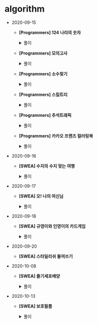 # algorithm

- 2020-09-15
  
  - **[Programmers] 124 나라의 숫자**
  
    <details markdown="1"> <summary>풀이</summary> 
    <img src="https://user-images.githubusercontent.com/60774058/93547084-39058200-f99f-11ea-9558-1ba8f0a48306.jpg"/> </details>
  
    
  - **[Programmers] 모의고사**
  
    <details markdown="1"> <summary>풀이</summary> 
    <img src="https://user-images.githubusercontent.com/60774058/93547089-3acf4580-f99f-11ea-8676-b1c922393b1f.jpg"/> </details>
  
    
  - **[Programmers] 소수찾기**
  
    <details markdown="1"> <summary>풀이</summary> 
    <img src="https://user-images.githubusercontent.com/60774058/93547103-3e62cc80-f99f-11ea-9f93-aaf7db2e223d.jpg"/> </details>
  
    
  - **[Programmers] 스킬트리**
  
    <details markdown="1"> <summary>풀이</summary> 
    <img src="https://user-images.githubusercontent.com/60774058/93547095-3c007280-f99f-11ea-8f69-ad166f8fbc49.png"/> </details>
  
    
  - **[Programmers] 추석트래픽**
  
    <details markdown="1"> <summary>풀이</summary> 
    <img src="https://user-images.githubusercontent.com/60774058/93547098-3c990900-f99f-11ea-8cb7-7744d280ec63.jpg"/> </details>
  
  - **[Programmers] 카카오 프렌즈 컬러링북**
  
    <details markdown="1"> <summary>풀이</summary> 
    <img src="https://user-images.githubusercontent.com/60774058/93547081-373bbe80-f99f-11ea-8872-0fe7d457b5ce.jpg"/> </details>
  
    

+ 2020-09-16

  + **[SWEA] 수지의 수지 맞는 여행**

    <details markdown="1"> <summary>풀이</summary> 
    <img src="https://user-images.githubusercontent.com/60774058/93547100-3d319f80-f99f-11ea-9d7d-4376e09719f3.jpg"/> </details>

- 2020-09-17

  - **[SWEA] 오! 나의 여신님**

    <details markdown="1"> <summary>풀이</summary> 
    <img src="https://user-images.githubusercontent.com/60774058/93716696-3d52ba80-fbac-11ea-9d58-4dcdd4d5f856.jpg"/> </details>

- 2020-09-18
  
  - **[SWEA] 규영이와 인영이의 카드게임**
  
    <details markdown="1"> <summary>풀이</summary> 
    <img src="C:\Users\82105\Desktop\오나의여신님.jpg"/> </details>

- 2020-09-20
  
  - **[SWEA] 스타일리쉬 들여쓰기**
  
- 2020-10-08
  
  - **[SWEA] 줄기세포배양**
  
    <details markdown="1"> <summary>풀이</summary> 
    <img src="https://user-images.githubusercontent.com/60774058/95435553-afd5df80-098d-11eb-9d35-d02ec26980dd.jpg"/> </details>  

- 2020-10-13

  - **[SWEA] 보호필름**

    <details markdown="1"> <summary>풀이</summary> 
    <img src="https://user-images.githubusercontent.com/60774058/95819319-afa85c00-0d60-11eb-837b-63fb0bd30075.jpg"/> </details>  

